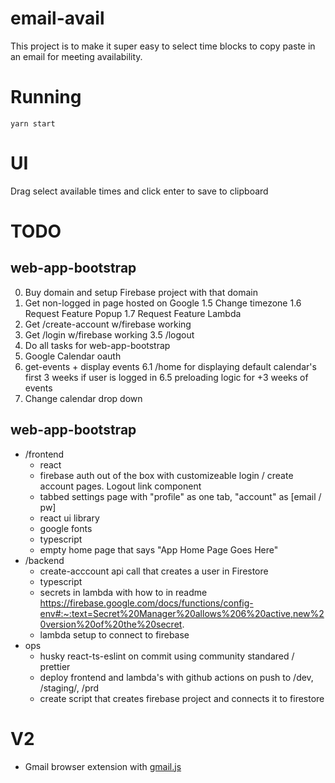 # email-avail
This project is to make it super easy to select time blocks to copy paste in an email for meeting availability.

# Running
`yarn start`

# UI
Drag select available times and click enter to save to clipboard

# TODO
## web-app-bootstrap
0. Buy domain and setup Firebase project with that domain
1. Get non-logged in page hosted on Google
1.5 Change timezone
1.6 Request Feature Popup
1.7 Request Feature Lambda
2. Get /create-account w/firebase working
3. Get /login w/firebase working
3.5 /logout
4. Do all tasks for web-app-bootstrap
5. Google Calendar oauth
6. get-events + display events
6.1 /home for displaying default calendar's first 3 weeks if user is logged in
6.5 preloading logic for +3 weeks of events
7. Change calendar drop down
## web-app-bootstrap
- /frontend
  - react
  - firebase auth out of the box with customizeable login / create account pages. Logout link component
  - tabbed settings page with "profile" as one tab, "account" as [email / pw] 
  - react ui library
  - google fonts
  - typescript
  - empty home page that says "App Home Page Goes Here"
- /backend
  - create-acccount api call that creates a user in Firestore
  - typescript
  - secrets in lambda with how to in readme https://firebase.google.com/docs/functions/config-env#:~:text=Secret%20Manager%20allows%206%20active,new%20version%20of%20the%20secret.
  - lambda setup to connect to firebase
- ops
  - husky react-ts-eslint on commit using community standared / prettier
  - deploy frontend and lambda's with github actions on push to /dev, /staging/, /prd
  - create script that creates firebase project and connects it to firestore

# V2
- Gmail browser extension with [gmail.js](https://github.com/KartikTalwar/gmail.js/tree/master#gmailtoolsadd_compose_buttoncompose_ref-content_html-onclick_action-custom_style_class)
